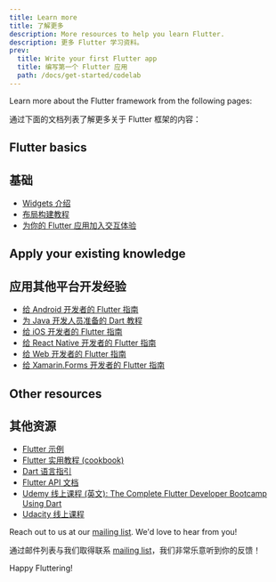 ```yaml
---
title: Learn more
title: 了解更多
description: More resources to help you learn Flutter.
description: 更多 Flutter 学习资料。
prev:
  title: Write your first Flutter app
  title: 编写第一个 Flutter 应用
  path: /docs/get-started/codelab
---
```


Learn more about the Flutter framework from the following pages:

通过下面的文档列表了解更多关于 Flutter 框架的内容：

## Flutter basics

## 基础

* [Widgets 介绍](/docs/development/ui/widgets-intro)
* [布局构建教程](/docs/development/ui/layout/tutorial)
* [为你的 Flutter 应用加入交互体验](/docs/development/ui/interactive)

## Apply your existing knowledge

## 应用其他平台开发经验

* [给 Android 开发者的 Flutter 指南](/docs/get-started/flutter-for/android-devs)
* [为 Java 开发人员准备的 Dart 教程](https://codelabs.flutter-io.cn/codelabs/from-java-to-dart-cn/index.html)
* [给 iOS 开发者的 Flutter 指南](/docs/get-started/flutter-for/ios-devs)
* [给 React Native 开发者的 Flutter 指南](/docs/get-started/flutter-for/react-native-devs)
* [给 Web 开发者的 Flutter 指南](/docs/get-started/flutter-for/web-devs)
* [给 Xamarin.Forms 开发者的 Flutter 指南](/docs/get-started/flutter-for/xamarin-forms-devs)

## Other resources

## 其他资源

* [Flutter 示例]({{site.github}}/flutter/samples/blob/master/INDEX.md)
* [Flutter 实用教程 (cookbook)](/docs/cookbook)
* [Dart 语言指引](/docs/resources/bootstrap-into-dart)
* [Flutter API 文档]({{site.api}})
* [Udemy 线上课程 (英文): The Complete Flutter Developer Bootcamp Using Dart](https://www.appbrewery.co/p/flutter-development-bootcamp-with-dart)
* [Udacity 线上课程](https://cn.udacity.com/course/build-native-mobile-apps-with-flutter--ud905)

Reach out to us at our [mailing list][]. We'd love to hear from you!

通过邮件列表与我们取得联系 [mailing list][]，我们非常乐意听到你的反馈！

Happy Fluttering!

[mailing list]: mailto:{{site.email}}
